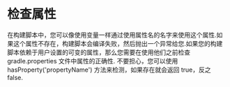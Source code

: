 # 检查属性
在构建脚本中，您可以像使用变量一样通过使用属性名的名字来使用这个属性.如果这个属性不存在，构建脚本会编译失败，然后抛出一个异常给您.如果您的构建脚本依赖于用户设置的可变的属性，那么您需要在使用他们之前检查 gradle.properties 文件中属性的正确性. 不要担心，您可以使用 hasProperty('propertyName') 方法来检测，如果存在就会返回 true，反之 false.
